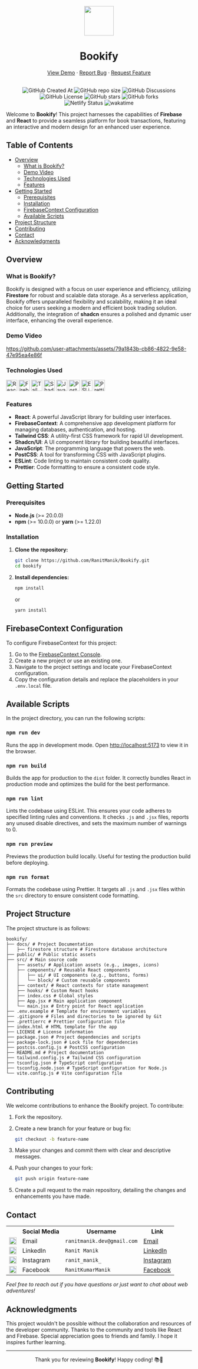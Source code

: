 <div align="center">
    
<img height="80px" src="https://github.com/user-attachments/assets/deefdc86-594b-4c2a-b3e9-dc8a036c83ee" alt="">

<h1>Bookify</h1>
<a href="https://bookify.ranitmanik.live">View Demo</a>
·
<a href=".github/ISSUE_TEMPLATE/bug_report.md">Report Bug</a>
·
<a href=".github/ISSUE_TEMPLATE/feature_request.md">Request Feature</a>
<br/>
<br/>

![GitHub Created At](https://img.shields.io/github/created-at/RanitManik/Bookify)
![GitHub repo size](https://img.shields.io/github/repo-size/RanitManik/Bookify)
![GitHub Discussions](https://img.shields.io/github/discussions/RanitManik/Bookify)
![GitHub License](https://img.shields.io/github/license/RanitManik/Bookify)
![GitHub stars](https://img.shields.io/github/stars/RanitManik/Bookify?style=default)
![GitHub forks](https://img.shields.io/github/forks/RanitManik/Bookify?style=default)
<br/>
![Netlify Status](https://api.netlify.com/api/v1/badges/ec026107-913c-4f7b-a3b9-ea809a6da7f7/deploy-status)
![wakatime](https://wakatime.com/badge/github/RanitManik/Bookify.svg)

</div>

Welcome to **Bookify**! This project harnesses the capabilities of **Firebase** and **React** to provide a seamless platform for book transactions, featuring an interactive and modern design for an enhanced user experience.

## Table of Contents

- [Overview](#overview)
    - [What is Bookify?](#what-is-bookify)
    - [Demo Video](#demo-video)
    - [Technologies Used](#technologies-used)
    - [Features](#features)
- [Getting Started](#getting-started)
    - [Prerequisites](#prerequisites)
    - [Installation](#installation)
    - [FirebaseContext Configuration](#firebasecontext-configuration)
    - [Available Scripts](#available-scripts)
- [Project Structure](#project-structure)
- [Contributing](#contributing)
- [Contact](#contact)
- [Acknowledgments](#acknowledgments)

## Overview

### What is Bookify?

 Bookify is designed with a focus on user experience and efficiency, utilizing **Firestore** for robust and scalable data storage. As a serverless application, Bookify offers unparalleled flexibility and scalability, making it an ideal choice for users seeking a modern and efficient book trading solution. Additionally, the integration of **shadcn** ensures a polished and dynamic user interface, enhancing the overall experience.

 ### Demo Video

https://github.com/user-attachments/assets/79a1843b-cb86-4822-9e58-47e95ea4e86f
 

### Technologies Used

<p>
   <img src="https://img.shields.io/badge/react-%2320232a.svg?style=for-the-badge&logo=react&logoColor=%2361DAFB" alt="React" height="30px">
   <img src="https://img.shields.io/badge/firebase-%23039BE5.svg?style=for-the-badge&logo=firebase&logoColor=white" alt="FirebaseContext" height="30px">
   <img src="https://img.shields.io/badge/tailwindcss-%2338B2AC.svg?style=for-the-badge&logo=tailwind-css&logoColor=white" alt="TailwindCSS" height="30px">
   <img src="https://img.shields.io/badge/shadcn%2Fui-000?style=for-the-badge&logo=shadcnui&logoColor=white" alt="ShadcnUI" height="30px">
   <img src="https://img.shields.io/badge/javascript-%23323330.svg?style=for-the-badge&logo=javascript&logoColor=%23F7DF1E" alt="JavaScript" height="30px">
   <img src="https://img.shields.io/badge/PostCSS-%23DD3A0A.svg?style=for-the-badge&logo=postcss&logoColor=white" alt="PostCSS" height="30px">
   <img src="https://img.shields.io/badge/ESLint-4B3263?style=for-the-badge&logo=eslint&logoColor=white" alt="ESLint" height="30px">
   <img src="https://img.shields.io/badge/Prettier-F7B93E.svg?style=for-the-badge&logo=Prettier&logoColor=black" alt="Prettier" height="30px">
</p>

### Features

- **React**: A powerful JavaScript library for building user interfaces.
- **FirebaseContext**: A comprehensive app development platform for managing databases, authentication, and hosting.
- **Tailwind CSS**: A utility-first CSS framework for rapid UI development.
- **Shadcn/UI**: A UI component library for building beautiful interfaces.
- **JavaScript**: The programming language that powers the web.
- **PostCSS**: A tool for transforming CSS with JavaScript plugins.
- **ESLint**: Code linting to maintain consistent code quality.
- **Prettier**: Code formatting to ensure a consistent code style.

## Getting Started

### Prerequisites

- **Node.js** (>= 20.0.0)
- **npm** (>= 10.0.0) or **yarn** (>= 1.22.0)

### Installation

1. **Clone the repository:**

   ```bash
   git clone https://github.com/RanitManik/Bookify.git
   cd bookify
   ```

2. **Install dependencies:**

   ```bash
   npm install
   ```

   or

   ```bash
   yarn install
   ```

## FirebaseContext Configuration

To configure FirebaseContext for this project:

1. Go to the [FirebaseContext Console](https://console.firebase.google.com/).
2. Create a new project or use an existing one.
3. Navigate to the project settings and locate your FirebaseContext configuration.
4. Copy the configuration details and replace the placeholders in your `.env.local` file.

## Available Scripts

In the project directory, you can run the following scripts:

### `npm run dev`

Runs the app in development mode. Open [http://localhost:5173](http://localhost:5173) to view it in the browser.

### `npm run build`

Builds the app for production to the `dist` folder. It correctly bundles React in production mode and optimizes the
build for the best performance.

### `npm run lint`

Lints the codebase using ESLint. This ensures your code adheres to specified linting rules and conventions. It
checks `.js` and `.jsx` files, reports any unused disable directives, and sets the maximum number of warnings to 0.

### `npm run preview`

Previews the production build locally. Useful for testing the production build before deploying.

### `npm run format`

Formats the codebase using Prettier. It targets all `.js` and `.jsx` files within the `src` directory to ensure
consistent code formatting.


## Project Structure

The project structure is as follows:

```
bookify/
├── docs/ # Project Documentation
│   ├── firestore structure # Firestore database architecture
├── public/ # Public static assets
├── src/ # Main source code
│   ├── assets/ # Application assets (e.g., images, icons)
│   ├── components/ # Reusable React components
│   │   ├── ui/ # UI components (e.g., buttons, forms)
│   │   └── block/ # Custom reusable components
│   ├── context/ # React contexts for state management
│   ├── hooks/ # Custom React hooks
│   ├── index.css # Global styles
│   ├── App.jsx # Main application component
│   └── main.jsx # Entry point for React application
├── .env.example # Template for environment variables
├── .gitignore # Files and directories to be ignored by Git
├── .prettierrc # Prettier configuration file
├── index.html # HTML template for the app
├── LICENSE # License information
├── package.json # Project dependencies and scripts
├── package-lock.json # Lock file for dependencies
├── postcss.config.js # PostCSS configuration
├── README.md # Project documentation
├── tailwind.config.js # Tailwind CSS configuration
├── tsconfig.json # TypeScript configuration
├── tsconfig.node.json # TypeScript configuration for Node.js
└── vite.config.js # Vite configuration file
```

## Contributing

We welcome contributions to enhance the Bookify project. To contribute:

1. Fork the repository.
2. Create a new branch for your feature or bug fix:

   ```bash
   git checkout -b feature-name
   ```

3. Make your changes and commit them with clear and descriptive messages.
4. Push your changes to your fork:

   ```bash
   git push origin feature-name
   ```

5. Create a pull request to the main repository, detailing the changes and enhancements you have made.

## Contact

<table>
  <tr>
    <th></th>
    <th>Social Media</th>
    <th>Username</th>
    <th>Link</th>
  </tr>
  <tr>
    <td><img src="https://cdn4.iconfinder.com/data/icons/social-media-logos-6/512/112-gmail_email_mail-512.png" width="20" /></td>
    <td>Email</td>
    <td><code>ranitmanik.dev@gmail.com</code></td>
    <td><a href="mailto:ranitmanik.dev@gmail.com" target="_blank">Email</a></td>
  </tr>
  <tr>
    <td><img src="https://upload.wikimedia.org/wikipedia/commons/thumb/c/ca/LinkedIn_logo_initials.png/480px-LinkedIn_logo_initials.png" width="20" /></td>
    <td>LinkedIn</td>
    <td><code>Ranit Manik</code></td>
    <td><a href="https://www.linkedin.com/in/ranit-manik/" target="_blank">LinkedIn</a></td>
  </tr>
  <tr>
    <td><img src="https://upload.wikimedia.org/wikipedia/commons/thumb/a/a5/Instagram_icon.png/600px-Instagram_icon.png" width="20" /></td>
    <td>Instagram</td>
    <td><code>ranit_manik_</code></td>
    <td><a href="https://www.instagram.com/ranit_manik_/" target="_blank">Instagram</a></td>
  </tr>
  <tr>
    <td><img src="https://upload.wikimedia.org/wikipedia/commons/6/6c/Facebook_Logo_2023.png" width="20" /></td>
    <td>Facebook</td>
    <td><code>RanitKumarManik</code></td>
    <td><a href="https://www.facebook.com/RanitKumarManik/" target="_blank">Facebook</a></td>
</tr>
</table>

_Feel free to reach out if you have questions or just want to chat about web adventures!_

## Acknowledgments

This project wouldn't be possible without the collaboration and resources of the developer community. Thanks to the community and tools like React and Firebase. Special appreciation goes to friends and family. I hope it inspires further learning.

---

<p align="center">
   Thank you for reviewing <strong>Bookify</strong>! Happy coding! 📚🚀
</p>
